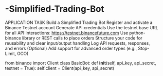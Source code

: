 # -Simplified-Trading-Bot
APPLICATION TASK
Build a Simplified Trading Bot
Register and activate a Binance Testnet account 
Generate API credentials 
Use the testnet base URL for all API interactions: https://testnet.binancefuture.com
Use python-binance library or REST calls to place orders 
Structure your code for reusability and clear input/output handling 
Log API requests, responses, and errors 
(Optional) Add support for advanced order types (e.g., Stop-Limit, OCO)

from binance import Client
class BasicBot:
 def __init__(self, api_key, api_secret, testnet = True):
 self.client = Client(api_key, api_secret)
 

